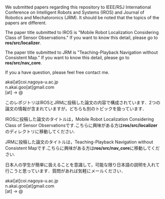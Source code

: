 We submitted papers regarding this repository to IEEE/RSJ International Conference on Intelligent Robots and Systems (IROS) and Journal of Robotics and Mechatoronics (JRM). It should be noted that the topics of the papers are different.

The paper title submitted to IROS is "Mobile Robot Localization Considering Class of Sensor Observations." If you want to know this detail, please go to **ros/src/localizer**.

The paper title submitted to JRM is "Teaching-Playback Navigation without Consistent Map." If you want to know this detail, please go to **ros/src/nav_core**.

If you a have question, please feel free contact me.

akai[at]coi.nagoya-u.ac.jp  
n.akai.goo[at]gmail.com  
[at] -> @  
      
このレポジトリはIROSとJRMに投稿した論文の内容で構成されています．2つの論文の情報が含まれていますが，どちらも別のトピックを扱っています．

IROSに投稿した論文のタイトルは，Mobile Robot Localization Considering Class of Sensor Observationsです.こちらに興味がある方は**ros/src/localizer**のディレクトリに移動してください.

JRMに投稿した論文のタイトルは，Teaching-Playback Navigation without Consistent Mapです.こちらに興味がある方は**ros/src/nav_core**に移動してください.

日本人の学生が簡単に扱えることを意識して，可能な限り日本語の説明を入れて行こうと思っています．質問があれば気軽にメールください．

akai[at]coi.nagoya-u.ac.jp  
n.akai.goo[at]gmail.com  
[at] -> @  
